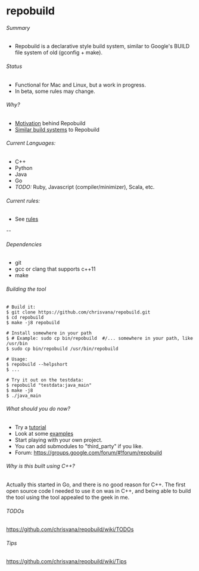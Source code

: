 repobuild
==========

###### Summary
- Repobuild is a declarative style build system, similar to Google's BUILD file system of old (gconfig + make).<br/>

###### Status
- Functional for Mac and Linux, but a work in progress.
- In beta, some rules may change.

###### Why?
- [Motivation](https://github.com/chrisvana/repobuild/wiki/Motivation) behind Repobuild
- [Similar build systems](https://github.com/chrisvana/repobuild/wiki/Similar-Build-Systems) to Repobuild

###### Current Languages:
- C++
- Python
- Java
- Go
- _TODO:_ Ruby, Javascript (compiler/minimizer), Scala, etc.

###### Current rules:
- See [rules](https://github.com/chrisvana/repobuild/wiki/Rules)

--
###### Dependencies
- git
- gcc or clang that supports c++11
- make

###### Building the tool
```
# Build it:
$ git clone https://github.com/chrisvana/repobuild.git
$ cd repobuild
$ make -j8 repobuild

# Install somewhere in your path
$ # Example: sudo cp bin/repobuild  #/... somewhere in your path, like /usr/bin
$ sudo cp bin/repobuild /usr/bin/repobuild

# Usage:
$ repobuild --helpshort
$ ...

# Try it out on the testdata:
$ repobuild "testdata:java_main"
$ make -j8
$ ./java_main

```

###### What should you do now?
- Try a [tutorial](https://github.com/chrisvana/repobuild/wiki/Repobuild-Cpp-Tutorial)
- Look at some [examples](https://github.com/chrisvana/repobuild/wiki/Examples)
- Start playing with your own project.
- You can add submodules to "third_party" if you like.
- Forum: https://groups.google.com/forum/#!forum/repobuild

###### Why is this built using C++?<br/>
Actually this started in Go, and there is no good reason for C++. The first open source code I needed to use it on was in C++, and being able to build the tool using the tool appealed to the geek in me.

###### TODOs
https://github.com/chrisvana/repobuild/wiki/TODOs

###### Tips
https://github.com/chrisvana/repobuild/wiki/Tips
